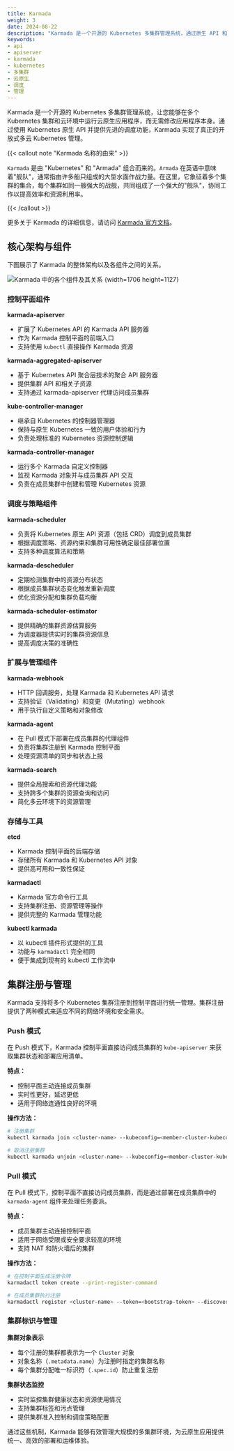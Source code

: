 ```yaml
---
title: Karmada
weight: 3
date: 2024-08-22
description: "Karmada 是一个开源的 Kubernetes 多集群管理系统，通过原生 API 和先进调度功能实现跨多个集群和云的应用统一管理，无需修改应用程序即可实现真正的开放式多云 Kubernetes 部署。"
keywords:
- api
- apiserver
- karmada
- kubernetes
- 多集群
- 云原生
- 调度
- 管理
---
```


Karmada 是一个开源的 Kubernetes 多集群管理系统，让您能够在多个 Kubernetes 集群和云环境中运行云原生应用程序，而无需修改应用程序本身。通过使用 Kubernetes 原生 API 并提供先进的调度功能，Karmada 实现了真正的开放式多云 Kubernetes 管理。

{{< callout note "Karmada 名称的由来" >}}

`Karmada` 是由 "Kubernetes" 和 "Armada" 组合而来的。`Armada` 在英语中意味着"舰队"，通常指由许多船只组成的大型水面作战力量。在这里，它象征着多个集群的集合，每个集群如同一艘强大的战舰，共同组成了一个强大的"舰队"，协同工作以提高效率和资源利用率。

{{< /callout >}}

更多关于 Karmada 的详细信息，请访问 [Karmada 官方文档](https://karmada.io/zh/docs/)。

## 核心架构与组件

下图展示了 Karmada 的整体架构以及各组件之间的关系。

![Karmada 中的各个组件及其关系](https://assets.jimmysong.io/images/book/kubernetes-handbook/multi-cluster/karmada/arch.webp)
{width=1706 height=1127}

### 控制平面组件

**karmada-apiserver**

- 扩展了 Kubernetes API 的 Karmada API 服务器
- 作为 Karmada 控制平面的前端入口
- 支持使用 `kubectl` 直接操作 Karmada 资源

**karmada-aggregated-apiserver**

- 基于 Kubernetes API 聚合层技术的聚合 API 服务器
- 提供集群 API 和相关子资源
- 支持通过 karmada-apiserver 代理访问成员集群

**kube-controller-manager**

- 继承自 Kubernetes 的控制器管理器
- 保持与原生 Kubernetes 一致的用户体验和行为
- 负责处理标准的 Kubernetes 资源控制逻辑

**karmada-controller-manager**

- 运行多个 Karmada 自定义控制器
- 监视 Karmada 对象并与成员集群 API 交互
- 负责在成员集群中创建和管理 Kubernetes 资源

### 调度与策略组件

**karmada-scheduler**

- 负责将 Kubernetes 原生 API 资源（包括 CRD）调度到成员集群
- 根据调度策略、资源约束和集群可用性确定最佳部署位置
- 支持多种调度算法和策略

**karmada-descheduler**

- 定期检测集群中的资源分布状态
- 根据成员集群状态变化触发重新调度
- 优化资源分配和集群负载均衡

**karmada-scheduler-estimator**

- 提供精确的集群资源估算服务
- 为调度器提供实时的集群资源信息
- 提高调度决策的准确性

### 扩展与管理组件

**karmada-webhook**

- HTTP 回调服务，处理 Karmada 和 Kubernetes API 请求
- 支持验证（Validating）和变更（Mutating）webhook
- 用于执行自定义策略和对象修改

**karmada-agent**

- 在 Pull 模式下部署在成员集群的代理组件
- 负责将集群注册到 Karmada 控制平面
- 处理资源清单的同步和状态上报

**karmada-search**

- 提供全局搜索和资源代理功能
- 支持跨多个集群的资源查询和访问
- 简化多云环境下的资源管理

### 存储与工具

**etcd**

- Karmada 控制平面的后端存储
- 存储所有 Karmada 和 Kubernetes API 对象
- 提供高可用和一致性保证

**karmadactl**

- Karmada 官方命令行工具
- 支持集群注册、资源管理等操作
- 提供完整的 Karmada 管理功能

**kubectl karmada**

- 以 kubectl 插件形式提供的工具
- 功能与 `karmadactl` 完全相同
- 便于集成到现有的 kubectl 工作流中

## 集群注册与管理

Karmada 支持将多个 Kubernetes 集群注册到控制平面进行统一管理。集群注册提供了两种模式来适应不同的网络环境和安全需求。

### Push 模式

在 Push 模式下，Karmada 控制平面直接访问成员集群的 `kube-apiserver` 来获取集群状态和部署应用清单。

**特点：**

- 控制平面主动连接成员集群
- 实时性更好，延迟更低
- 适用于网络连通性良好的环境

**操作方法：**

```bash
# 注册集群
kubectl karmada join <cluster-name> --kubeconfig=<member-cluster-kubeconfig>

# 取消注册集群
kubectl karmada unjoin <cluster-name> --kubeconfig=<member-cluster-kubeconfig>
```

### Pull 模式

在 Pull 模式下，控制平面不直接访问成员集群，而是通过部署在成员集群中的 `karmada-agent` 组件来处理任务委派。

**特点：**

- 成员集群主动连接控制平面
- 适用于网络受限或安全要求较高的环境
- 支持 NAT 和防火墙后的集群

**操作方法：**

```bash
# 在控制平面生成注册令牌
karmadactl token create --print-register-command

# 在成员集群执行注册
karmadactl register <cluster-name> --token=<bootstrap-token> --discovery-token-ca-cert-hash=<hash>
```

### 集群标识与管理

**集群对象表示**

- 每个注册的集群都表示为一个 `Cluster` 对象
- 对象名称（`.metadata.name`）为注册时指定的集群名称
- 每个集群分配唯一标识符（`.spec.id`）防止重复注册

**集群状态监控**

- 实时监控集群健康状态和资源使用情况
- 支持集群标签和污点管理
- 提供集群准入控制和调度策略配置

通过这些机制，Karmada 能够有效管理大规模的多集群环境，为云原生应用提供统一、高效的部署和运维体验。
